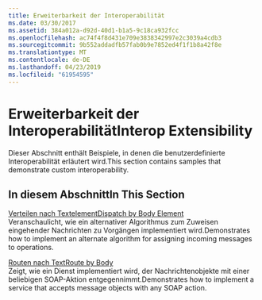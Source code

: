 ```yaml
---
title: Erweiterbarkeit der Interoperabilität
ms.date: 03/30/2017
ms.assetid: 384a012a-d92d-40d1-b1a5-9c18ca932fcc
ms.openlocfilehash: ac74f4f8d431e709e3838342997e2c3039a4cdb3
ms.sourcegitcommit: 9b552addadfb57fab0b9e7852ed4f1f1b8a42f8e
ms.translationtype: MT
ms.contentlocale: de-DE
ms.lasthandoff: 04/23/2019
ms.locfileid: "61954595"
---
```

# <a name="interop-extensibility"></a><span data-ttu-id="7c1f1-102">Erweiterbarkeit der Interoperabilität</span><span class="sxs-lookup"><span data-stu-id="7c1f1-102">Interop Extensibility</span></span>
<span data-ttu-id="7c1f1-103">Dieser Abschnitt enthält Beispiele, in denen die benutzerdefinierte Interoperabilität erläutert wird.</span><span class="sxs-lookup"><span data-stu-id="7c1f1-103">This section contains samples that demonstrate custom interoperability.</span></span>  
  
## <a name="in-this-section"></a><span data-ttu-id="7c1f1-104">In diesem Abschnitt</span><span class="sxs-lookup"><span data-stu-id="7c1f1-104">In This Section</span></span>  
 [<span data-ttu-id="7c1f1-105">Verteilen nach Textelement</span><span class="sxs-lookup"><span data-stu-id="7c1f1-105">Dispatch by Body Element</span></span>](../../../../docs/framework/wcf/samples/dispatch-by-body-element.md)  
 <span data-ttu-id="7c1f1-106">Veranschaulicht, wie ein alternativer Algorithmus zum Zuweisen eingehender Nachrichten zu Vorgängen implementiert wird.</span><span class="sxs-lookup"><span data-stu-id="7c1f1-106">Demonstrates how to implement an alternate algorithm for assigning incoming messages to operations.</span></span>  
  
 [<span data-ttu-id="7c1f1-107">Routen nach Text</span><span class="sxs-lookup"><span data-stu-id="7c1f1-107">Route by Body</span></span>](../../../../docs/framework/wcf/samples/route-by-body.md)  
 <span data-ttu-id="7c1f1-108">Zeigt, wie ein Dienst implementiert wird, der Nachrichtenobjekte mit einer beliebigen SOAP-Aktion entgegennimmt.</span><span class="sxs-lookup"><span data-stu-id="7c1f1-108">Demonstrates how to implement a service that accepts message objects with any SOAP action.</span></span>
